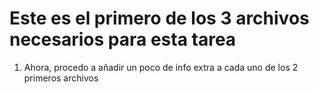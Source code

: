 # Este es el primero de los 3 archivos necesarios para esta tarea

1. Ahora, procedo a añadir un poco de info extra a cada uno de los 2 primeros archivos
